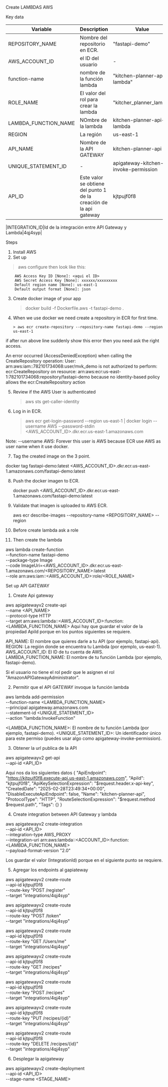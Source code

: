 Create LAMBDAS AWS

Key data

| Variable        | Description                           | Value                        |
| --------------- | ------------------------------------- | ---------------------------- |
| REPOSITORY_NAME | Nombre del repositorio en ECR.        | "fastapi-demo"               |
| AWS_ACCOUNT_ID  | el ID del usuario                     | -                            |
| function-name   | nombre de la función lambda           | "kitchen-planner-api-lambda" |
| ROLE_NAME       | El valor del rol para crear la lambda | "kitcher_planner_lambda      |
|LAMBDA_FUNCTION_NAME|NOmbre de la lambda|kitchen-planner-api-lambda|
|REGION|La región|us-east-1|
|API_NAME|Nombre de la API GATEWAY| kitchen-planner-api|
|UNIQUE_STATEMENT_ID|-|apigateway-kitchen-invoke-permission|
|API_ID| Este valor se obtiene del punto 1 de la creación de la api gateway| kjtpujf0f8|

|INTEGRATION_ID|Id de la integración entre API Gateway y Lambda|4qj4syp|

Steps
1.  Install AWS
2.  Set up
 > aws configure
    then look like this:

        AWS Access Key ID [None]: <aqui el ID>
        AWS Secret Access Key [None]: xxxxxx/xxxxxxxxx
        Default region name [None]: us-east-1
        Default output format [None]: json

3.  Create docker image of your app

    > docker build -f Dockerfile.aws -t fastapi-demo .

4.  When we use docker we need create a repository in ECR for first time.

        > aws ecr create-repository --repository-name fastapi-demo --region us-east-1

if after run above line suddenly show this error then you need ask the right access.

An error occurred (AccessDeniedException) when calling the CreateRepository operation: User: arn:aws:iam::782101734068:user/mvk_demo is not authorized to perform: ecr:CreateRepository on resource: arn:aws:ecr:us-east-1:782101734068:repository/fastapi-demo because no identity-based policy allows the ecr:CreateRepository action


5. Review if the AWS User is authenticated

   > aws sts get-caller-identity

6. Log in in ECR.
   > aws ecr get-login-password --region us-east-1 | docker login --username AWS --password-stdin <AWS_ACCOUNT_ID>.dkr.ecr.us-east-1.amazonaws.com

Note:
--username AWS: Forever this user is AWS because ECR use AWS as user name when it use docker.

7. Tag the created image on the 3 point.

docker tag fastapi-demo:latest <AWS_ACCOUNT_ID>.dkr.ecr.us-east-1.amazonaws.com/fastapi-demo:latest

8. Push the docker imagen to ECR.

   docker push <AWS_ACCOUNT_ID>.dkr.ecr.us-east-1.amazonaws.com/fastapi-demo:latest

9. Validate that imagen is uploaded to AWS ECR.

   aws ecr describe-images --repository-name <REPOSITORY_NAME> --region <REGION>

10. Before create lambda ask a role

11. Then create the lambda

aws lambda create-function \
 --function-name fastapi-demo \
 --package-type Image \
 --code ImageUri=<AWS_ACCOUNT_ID>.dkr.ecr.us-east-1.amazonaws.com/<REPOSITORY_NAME>:latest \
 --role arn:aws:iam::<AWS_ACCOUNT_ID>:role/<ROLE_NAME>


Set up API GATEWAY

1. Create Api gateway

aws apigatewayv2 create-api \
  --name <API_NAME> \
  --protocol-type HTTP \
  --target arn:aws:lambda:<REGION>:<AWS_ACCOUNT_ID>:function:<LAMBDA_FUNCTION_NAME>
Aqui hay que guardar el valor de la propiedad ApiId porque en los puntos siguientes se requiere.

API_NAME: El nombre que quieres darle a tu API (por ejemplo, fastapi-api).
REGION: La región donde se encuentra tu Lambda (por ejemplo, us-east-1).
AWS_ACCOUNT_ID: El ID de tu cuenta de AWS.
LAMBDA_FUNCTION_NAME: El nombre de tu función Lambda (por ejemplo, fastapi-demo).


Si el usuario no tiene el rol pedir que le asignen el rol "AmazonAPIGatewayAdministrator".

2. Permitir que el API GATEWAY invoque la función lambda

aws lambda add-permission \
  --function-name <LAMBDA_FUNCTION_NAME> \
  --principal apigateway.amazonaws.com \
  --statement-id <UNIQUE_STATEMENT_ID> \
  --action "lambda:InvokeFunction"

  <LAMBDA_FUNCTION_NAME>: El nombre de tu función Lambda (por ejemplo, fastapi-demo).
<UNIQUE_STATEMENT_ID>: Un identificador único para este permiso (puedes usar algo como apigateway-invoke-permission).

3. Obtener la url publica de la API

aws apigatewayv2 get-api \
  --api-id <API_ID>

  Aqui nos da los siguientes datos
{
    "ApiEndpoint": "https://kjtpujf0f8.execute-api.us-east-1.amazonaws.com",
    "ApiId": "kjtpujf0f8",
    "ApiKeySelectionExpression": "$request.header.x-api-key",
    "CreatedDate": "2025-02-28T23:49:34+00:00",
    "DisableExecuteApiEndpoint": false,
    "Name": "kitchen-planner-api",
    "ProtocolType": "HTTP",
    "RouteSelectionExpression": "$request.method $request.path",
    "Tags": {}
}

4. Create integration between API Gateway y lambda

aws apigatewayv2 create-integration \
  --api-id <API_ID> \
  --integration-type AWS_PROXY \
  --integration-uri arn:aws:lambda:<REGION>:<ACCOUNT_ID>:function:<LAMBDA_FUNCTION_NAME> \
  --payload-format-version "2.0"

Los guardar el valor (IntegrationId) porque en el siguiente punto se requiere.

5. Agregar los endpoints al gapiateway

aws apigatewayv2 create-route \
  --api-id kjtpujf0f8 \
  --route-key "POST /register" \
  --target "integrations/4qj4syp"

aws apigatewayv2 create-route \
  --api-id kjtpujf0f8 \
  --route-key "POST /token" \
  --target "integrations/4qj4syp"

aws apigatewayv2 create-route \
  --api-id kjtpujf0f8 \
  --route-key "GET /Users/me" \
  --target "integrations/4qj4syp"

aws apigatewayv2 create-route \
  --api-id kjtpujf0f8 \
  --route-key "GET /recipes" \
  --target "integrations/4qj4syp"

aws apigatewayv2 create-route \
  --api-id kjtpujf0f8 \
  --route-key "POST /recipes" \
  --target "integrations/4qj4syp"

aws apigatewayv2 create-route \
  --api-id kjtpujf0f8 \
  --route-key "PUT /recipes/{id}" \
  --target "integrations/4qj4syp"

aws apigatewayv2 create-route \
  --api-id kjtpujf0f8 \
  --route-key "DELETE /recipes/{id}" \
  --target "integrations/4qj4syp"


6. Desplegar la apigateway

aws apigatewayv2 create-deployment \
  --api-id <API_ID> \
  --stage-name <STAGE_NAME>